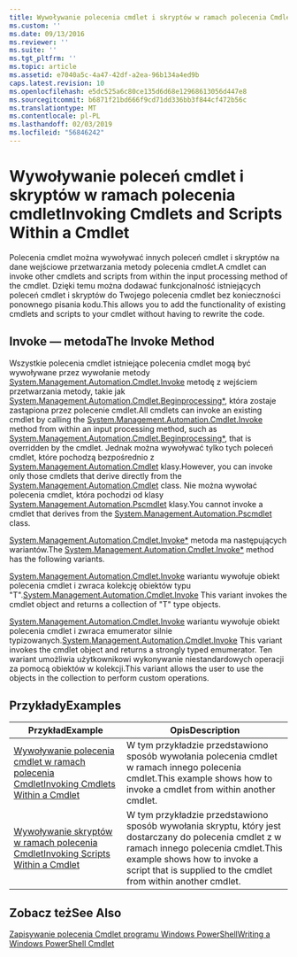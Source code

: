 ```yaml
---
title: Wywoływanie polecenia cmdlet i skryptów w ramach polecenia Cmdlet | Dokumentacja firmy Microsoft
ms.custom: ''
ms.date: 09/13/2016
ms.reviewer: ''
ms.suite: ''
ms.tgt_pltfrm: ''
ms.topic: article
ms.assetid: e7040a5c-4a47-42df-a2ea-96b134a4ed9b
caps.latest.revision: 10
ms.openlocfilehash: e5dc525a6c80ce135d6d68e12968613056d447e8
ms.sourcegitcommit: b6871f21bd666f9cd71dd336bb3f844cf472b56c
ms.translationtype: MT
ms.contentlocale: pl-PL
ms.lasthandoff: 02/03/2019
ms.locfileid: "56846242"
---
```

# <a name="invoking-cmdlets-and-scripts-within-a-cmdlet"></a><span data-ttu-id="46448-102">Wywoływanie poleceń cmdlet i skryptów w ramach polecenia cmdlet</span><span class="sxs-lookup"><span data-stu-id="46448-102">Invoking Cmdlets and Scripts Within a Cmdlet</span></span>

<span data-ttu-id="46448-103">Polecenia cmdlet można wywoływać innych poleceń cmdlet i skryptów na dane wejściowe przetwarzania metody polecenia cmdlet.</span><span class="sxs-lookup"><span data-stu-id="46448-103">A cmdlet can invoke other cmdlets and scripts from within the input processing method of the cmdlet.</span></span> <span data-ttu-id="46448-104">Dzięki temu można dodawać funkcjonalność istniejących poleceń cmdlet i skryptów do Twojego polecenia cmdlet bez konieczności ponownego pisania kodu.</span><span class="sxs-lookup"><span data-stu-id="46448-104">This allows you to add the functionality of existing cmdlets and scripts to your cmdlet without having to rewrite the code.</span></span>

## <a name="the-invoke-method"></a><span data-ttu-id="46448-105">Invoke — metoda</span><span class="sxs-lookup"><span data-stu-id="46448-105">The Invoke Method</span></span>

<span data-ttu-id="46448-106">Wszystkie polecenia cmdlet istniejące polecenia cmdlet mogą być wywoływane przez wywołanie metody [System.Management.Automation.Cmdlet.Invoke](/dotnet/api/System.Management.Automation.Cmdlet.Invoke) metodę z wejściem przetwarzania metody, takie jak [ System.Management.Automation.Cmdlet.Beginprocessing\*](/dotnet/api/System.Management.Automation.Cmdlet.BeginProcessing), która zostaje zastąpiona przez polecenie cmdlet.</span><span class="sxs-lookup"><span data-stu-id="46448-106">All cmdlets can invoke an existing cmdlet by calling the [System.Management.Automation.Cmdlet.Invoke](/dotnet/api/System.Management.Automation.Cmdlet.Invoke) method from within an input processing method, such as [System.Management.Automation.Cmdlet.Beginprocessing\*](/dotnet/api/System.Management.Automation.Cmdlet.BeginProcessing), that is overridden by the cmdlet.</span></span> <span data-ttu-id="46448-107">Jednak można wywoływać tylko tych poleceń cmdlet, które pochodzą bezpośrednio z [System.Management.Automation.Cmdlet](/dotnet/api/System.Management.Automation.Cmdlet) klasy.</span><span class="sxs-lookup"><span data-stu-id="46448-107">However, you can invoke only those cmdlets that derive directly from the [System.Management.Automation.Cmdlet](/dotnet/api/System.Management.Automation.Cmdlet) class.</span></span> <span data-ttu-id="46448-108">Nie można wywołać polecenia cmdlet, która pochodzi od klasy [System.Management.Automation.Pscmdlet](/dotnet/api/System.Management.Automation.PSCmdlet) klasy.</span><span class="sxs-lookup"><span data-stu-id="46448-108">You cannot invoke a cmdlet that derives from the [System.Management.Automation.Pscmdlet](/dotnet/api/System.Management.Automation.PSCmdlet) class.</span></span>

<span data-ttu-id="46448-109">[System.Management.Automation.Cmdlet.Invoke\*](/dotnet/api/System.Management.Automation.Cmdlet.Invoke) metoda ma następujących wariantów.</span><span class="sxs-lookup"><span data-stu-id="46448-109">The [System.Management.Automation.Cmdlet.Invoke\*](/dotnet/api/System.Management.Automation.Cmdlet.Invoke) method has the following variants.</span></span>

<span data-ttu-id="46448-110">[System.Management.Automation.Cmdlet.Invoke](/dotnet/api/System.Management.Automation.Cmdlet.Invoke) wariantu wywołuje obiekt polecenia cmdlet i zwraca kolekcję obiektów typu "T".</span><span class="sxs-lookup"><span data-stu-id="46448-110">[System.Management.Automation.Cmdlet.Invoke](/dotnet/api/System.Management.Automation.Cmdlet.Invoke) This variant invokes the cmdlet object and returns a collection of "T" type objects.</span></span>

<span data-ttu-id="46448-111">[System.Management.Automation.Cmdlet.Invoke](/dotnet/api/System.Management.Automation.Cmdlet.Invoke) wariantu wywołuje obiekt polecenia cmdlet i zwraca emumerator silnie typizowanych.</span><span class="sxs-lookup"><span data-stu-id="46448-111">[System.Management.Automation.Cmdlet.Invoke](/dotnet/api/System.Management.Automation.Cmdlet.Invoke) This variant invokes the cmdlet object and returns a strongly typed emumerator.</span></span> <span data-ttu-id="46448-112">Ten wariant umożliwia użytkownikowi wykonywanie niestandardowych operacji za pomocą obiektów w kolekcji.</span><span class="sxs-lookup"><span data-stu-id="46448-112">This variant allows the user to use the objects in the collection to perform custom operations.</span></span>

## <a name="examples"></a><span data-ttu-id="46448-113">Przykłady</span><span class="sxs-lookup"><span data-stu-id="46448-113">Examples</span></span>

|<span data-ttu-id="46448-114">Przykład</span><span class="sxs-lookup"><span data-stu-id="46448-114">Example</span></span>|<span data-ttu-id="46448-115">Opis</span><span class="sxs-lookup"><span data-stu-id="46448-115">Description</span></span>|
|-------------|-----------------|
|[<span data-ttu-id="46448-116">Wywoływanie polecenia cmdlet w ramach polecenia Cmdlet</span><span class="sxs-lookup"><span data-stu-id="46448-116">Invoking Cmdlets Within a Cmdlet</span></span>](./how-to-invoke-a-cmdlet-from-within-a-cmdlet.md)|<span data-ttu-id="46448-117">W tym przykładzie przedstawiono sposób wywołania polecenia cmdlet w ramach innego polecenia cmdlet.</span><span class="sxs-lookup"><span data-stu-id="46448-117">This example shows how to invoke a cmdlet from within another cmdlet.</span></span>|
|[<span data-ttu-id="46448-118">Wywoływanie skryptów w ramach polecenia Cmdlet</span><span class="sxs-lookup"><span data-stu-id="46448-118">Invoking Scripts Within a Cmdlet</span></span>](./how-to-invoke-scripts-within-a-cmdlet.md)|<span data-ttu-id="46448-119">W tym przykładzie przedstawiono sposób wywołania skryptu, który jest dostarczany do polecenia cmdlet z w ramach innego polecenia cmdlet.</span><span class="sxs-lookup"><span data-stu-id="46448-119">This example shows how to invoke a script that is supplied to the cmdlet from within another cmdlet.</span></span>|

## <a name="see-also"></a><span data-ttu-id="46448-120">Zobacz też</span><span class="sxs-lookup"><span data-stu-id="46448-120">See Also</span></span>

[<span data-ttu-id="46448-121">Zapisywanie polecenia Cmdlet programu Windows PowerShell</span><span class="sxs-lookup"><span data-stu-id="46448-121">Writing a Windows PowerShell Cmdlet</span></span>](./writing-a-windows-powershell-cmdlet.md)
